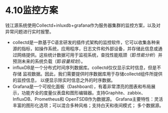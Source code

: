 # 4.10监控方案

钱江源系统使用Collectd+inluxdb+grafana作为服务器集群的监控方案，以及对异常问题进行实时报警。

- collectd是一款基于C语言研发的插件式架构的监控软件，它可以收集各种来源的指标，如操作系统，应用程序，日志文件和外部设备，并存储此信息或通过网络提供。这些统计数据可用于监视系统，查找性能瓶颈（即*性能分析*）并预测未来的系统负载（即*容量规划*）。
- influxDB是一个分布式时间序列数据库。collectd仅仅显示实时信息，但是不存储 监视数据。因此，我们需要提供时序数据库用于存储collectd组件所提供的监控信息， 以便显示除实时信息之外的时序数据。
- Grafana是一个可视化面板（Dashboard），有着非常漂亮的图表和布局展示，功能齐全的度量仪表盘和图形编辑器。支持Graphite、zabbix、InfluxDB、Prometheus和 OpenTSDB作为数据源。 Grafana主要特性：灵活丰富的图形化选项；可以混合多种风格；支持白天和夜间模式； 多个数据源。 